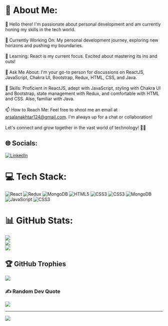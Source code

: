 # 💫 About Me:
👋 Hello there! I'm passionate about personal development and am currently honing my skills in the tech world.<br><br>🔭 Currently Working On: My personal development journey, exploring new horizons and pushing my boundaries.<br><br>🌱 Learning: React is my current focus. Excited about mastering its ins and outs!<br><br>💬 Ask Me About: I'm your go-to person for discussions on ReactJS, JavaScript, Chakra UI, Bootstrap, Redux, HTML, CSS, and Java.<br><br>🚀 Skills: Proficient in ReactJS, adept with JavaScript, styling with Chakra UI and Bootstrap, state management with Redux, and comfortable with HTML and CSS. Also, familiar with Java.<br><br>📫 How to Reach Me: Feel free to shoot me an email at arsalanakhtar124@gmail.com. I'm always up for a chat or collaboration!<br><br>Let's connect and grow together in the vast world of technology! 🚀✨


## 🌐 Socials:
[![LinkedIn](https://img.shields.io/badge/LinkedIn-%230077B5.svg?logo=linkedin&logoColor=white)](https://linkedin.com/in/https://www.linkedin.com/in/arsalan-akhtar-20ab581ba/) 

# 💻 Tech Stack:
![React](https://img.shields.io/badge/react-%2320232a.svg?style=for-the-badge&logo=react&logoColor=%2361DAFB) ![Redux](https://img.shields.io/badge/redux-%23593d88.svg?style=for-the-badge&logo=redux&logoColor=white) ![MongoDB](https://img.shields.io/badge/MongoDB-%234ea94b.svg?style=for-the-badge&logo=mongodb&logoColor=white) ![HTML5](https://img.shields.io/badge/html5-%23E34F26.svg?style=for-the-badge&logo=html5&logoColor=white) ![CSS3](https://img.shields.io/badge/css3-%231572B6.svg?style=for-the-badge&logo=css3&logoColor=white) ![CSS3](https://img.shields.io/badge/css3-%231572B6.svg?style=for-the-badge&logo=css3&logoColor=white) ![MongoDB](https://img.shields.io/badge/MongoDB-%234ea94b.svg?style=for-the-badge&logo=mongodb&logoColor=white) ![JavaScript](https://img.shields.io/badge/javascript-%23323330.svg?style=for-the-badge&logo=javascript&logoColor=%23F7DF1E) ![CSS3](https://img.shields.io/badge/css3-%231572B6.svg?style=for-the-badge&logo=css3&logoColor=white)
# 📊 GitHub Stats:
![](https://github-readme-stats.vercel.app/api?username=aakhtar10&theme=dracula&hide_border=false&include_all_commits=true&count_private=true)<br/>
![](https://github-readme-streak-stats.herokuapp.com/?user=aakhtar10&theme=dracula&hide_border=false)<br/>
![](https://github-readme-stats.vercel.app/api/top-langs/?username=aakhtar10&theme=dracula&hide_border=false&include_all_commits=true&count_private=true&layout=compact)

## 🏆 GitHub Trophies
![](https://github-profile-trophy.vercel.app/?username=aakhtar10&theme=monokai&no-frame=false&no-bg=false&margin-w=4)

### ✍️ Random Dev Quote
![](https://quotes-github-readme.vercel.app/api?type=horizontal&theme=radical)

---
[![](https://visitcount.itsvg.in/api?id=aakhtar10&icon=0&color=0)](https://visitcount.itsvg.in)

<!-- Proudly created with GPRM ( https://gprm.itsvg.in ) -->

